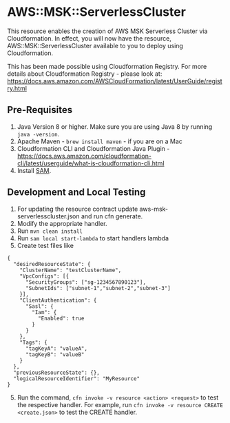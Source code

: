 # AWS::MSK::ServerlessCluster

This resource enables the creation of AWS MSK Serverless Cluster via Cloudformation. In effect, you will now have the
resource, AWS::MSK::ServerlessCluster available to you to deploy using Cloudformation.

This has been made possible using Cloudformation Registry. For more details about Cloudformation Registry - please look at: https://docs.aws.amazon.com/AWSCloudFormation/latest/UserGuide/registry.html

## Pre-Requisites
1. Java Version 8 or higher. Make sure you are using Java 8 by running `java -version`.
2. Apache Maven - `brew install maven` - if you are on a Mac
3. Cloudformation CLI and Cloudformation Java Plugin - https://docs.aws.amazon.com/cloudformation-cli/latest/userguide/what-is-cloudformation-cli.html
4. Install [SAM](https://docs.aws.amazon.com/serverless-application-model/latest/developerguide/serverless-sam-cli-install.html).

## Development and Local Testing
1. For updating the resource contract update aws-msk-serverlesscluster.json and run cfn generate.
2. Modify the appropriate handler.
3. Run `mvn clean install`
4. Run `sam local start-lambda` to start handlers lambda
5. Create test files like
```
{
  "desiredResourceState": {
    "ClusterName": "testClusterName",
    "VpcConfigs": [{
      "SecurityGroups": ["sg-1234567890123"],
      "SubnetIds": ["subnet-1","subnet-2","subnet-3"]
    }],
    "ClientAuthentication": {
      "Sasl": {
        "Iam": {
          "Enabled": true
        }
      }
    },
    "Tags": {
      "tagKeyA": "valueA",
      "tagKeyB": "valueB"
    }
  },
  "previousResourceState": {},
  "logicalResourceIdentifier": "MyResource"
}
```
5. Run the command, `cfn invoke -v resource <action> <request>` to test the respective handler. For example, run `cfn invoke -v resource CREATE <create.json>` to test the CREATE handler.
